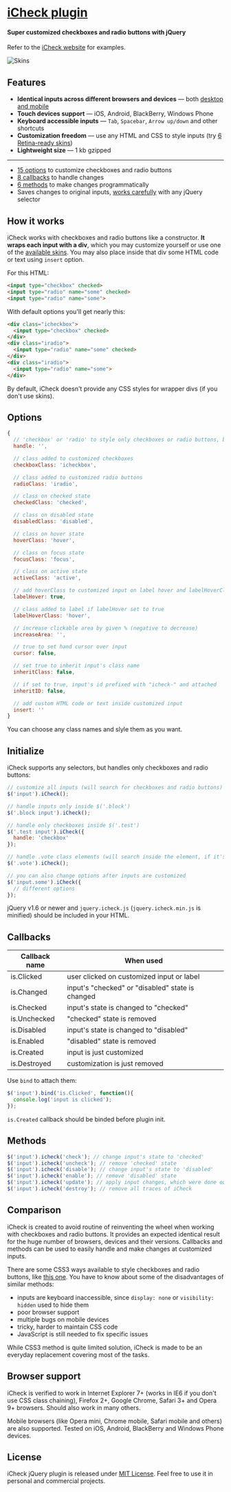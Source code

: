 # [iCheck plugin](http://damirfoy.com/iCheck/)
#### Super customized checkboxes and radio buttons with jQuery

Refer to the [iCheck website](http://damirfoy.com/iCheck/) for examples.

![Skins](http://damirfoy.com/iCheck/examples.png)


Features
--------

* **Identical inputs across different browsers and devices** — both [desktop and mobile](#browser-support)
* **Touch devices support** — iOS, Android, BlackBerry, Windows Phone
* **Keyboard accessible inputs** — `Tab`, `Spacebar`, `Arrow up/down` and other shortcuts
* **Customization freedom** — use any HTML and CSS to style inputs (try [6 Retina-ready skins](http://damirfoy.com/iCheck/))
* **Lightweight size** — 1 kb gzipped

-----

* [15 options](#options) to customize checkboxes and radio buttons
* [8 callbacks](#callbacks) to handle changes
* [6 methods](#methods) to make changes programmatically
* Saves changes to original inputs, [works carefully](#initialize) with any jQuery selector


How it works
------------

iCheck works with checkboxes and radio buttons like a constructor. **It wraps each input with a div**, which you may customize yourself or use one of the [available skins](http://damirfoy.com/iCheck/). You may also place inside that div some HTML code or text using `insert` option.

For this HTML:

```html
<input type="checkbox" checked>
<input type="radio" name="some" checked>
<input type="radio" name="some">
```
With default options you'll get nearly this:

```html
<div class="icheckbox">
  <input type="checkbox" checked>
</div>
<div class="iradio">
  <input type="radio" name="some" checked>
</div>
<div class="iradio">
  <input type="radio" name="some">
</div>
```
By default, iCheck doesn't provide any CSS styles for wrapper divs (if you don't use skins).


Options
-------

```js
{
  // 'checkbox' or 'radio' to style only checkboxes or radio buttons, both by default
  handle: '',

  // class added to customized checkboxes
  checkboxClass: 'icheckbox',

  // class added to customized radio buttons
  radioClass: 'iradio',

  // class on checked state
  checkedClass: 'checked',

  // class on disabled state
  disabledClass: 'disabled',

  // class on hover state
  hoverClass: 'hover',

  // class on focus state
  focusClass: 'focus',

  // class on active state
  activeClass: 'active',

  // add hoverClass to customized input on label hover and labelHoverClass to label on input hover
  labelHover: true,

  // class added to label if labelHover set to true
  labelHoverClass: 'hover',

  // increase clickable area by given % (negative to decrease)
  increaseArea: '',

  // true to set hand cursor over input
  cursor: false,

  // set true to inherit input's class name
  inheritClass: false,

  // if set to true, input's id prefixed with "icheck-" and attached
  inheritID: false,

  // add custom HTML code or text inside customized input
  insert: ''
}
```
You can choose any class names and slyle them as you want.


Initialize
----------

iCheck supports any selectors, but handles only checkboxes and radio buttons:

```js
// customize all inputs (will search for checkboxes and radio buttons)
$('input').iCheck();

// handle inputs only inside $('.block')
$('.block input').iCheck();

// handle only checkboxes inside $('.test')
$('.test input').iCheck({
  handle: 'checkbox'
});

// handle .vote class elements (will search inside the element, if it's not an input)
$('.vote').iCheck();

// you can also change options after inputs are customized
$('input.some').iCheck({
  // different options
});
```
jQuery v1.6 or newer and `jquery.icheck.js` (`jquery.icheck.min.js` is minified) should be included in your HTML.


Callbacks
---------

<table>
  <thead>
    <tr>
      <th>Callback name</th>
      <th>When used</th>
    </tr>
  </thead>
  <tbody>
    <tr>
      <td>is.Clicked</td>
      <td>user clicked on customized input or label</td>
    </tr>
    <tr>
      <td>is.Changed</td>
      <td>input's "checked" or "disabled" state is changed</td>
    </tr>
    <tr>
      <td>is.Checked</td>
      <td>input's state is changed to "checked"</td>
    </tr>
    <tr>
      <td>is.Unchecked</td>
      <td>"checked" state is removed</td>
    </tr>
    <tr>
      <td>is.Disabled</td>
      <td>input's state is changed to "disabled"</td>
    </tr>
    <tr>
      <td>is.Enabled</td>
      <td>"disabled" state is removed</td>
    </tr>
    <tr>
      <td>is.Created</td>
      <td>input is just customized</td>
    </tr>
    <tr>
      <td>is.Destroyed</td>
      <td>customization is just removed</td>
    </tr>
  </tbody>
</table>

Use `bind` to attach them:

```js
$('input').bind('is.Clicked', function(){
  console.log('input is clicked');
});
```

`is.Created` callback should be binded before plugin init.


Methods
-------

```js
$('input').icheck('check'); // change input's state to 'checked'
$('input').icheck('uncheck'); // remove 'checked' state
$('input').icheck('disable'); // change input's state to 'disabled'
$('input').icheck('enable'); // remove 'disabled' state
$('input').icheck('update'); // apply input changes, which were done outside the plugin
$('input').icheck('destroy'); // remove all traces of iCheck
```


Comparison
----------

iCheck is created to avoid routine of reinventing the wheel when working with checkboxes and radio buttons. It provides an expected identical result for the huge number of browsers, devices and their versions. Callbacks and methods can be used to easily handle and make changes at customized inputs.

There are some CSS3 ways available to style checkboxes and radio buttons, like [this one](http://webdesign.tutsplus.com/tutorials/htmlcss-tutorials/quick-tip-easy-css3-checkboxes-and-radio-buttons/). You have to know about some of the disadvantages of similar methods:

* inputs are keyboard inaccessible, since `display: none` or `visibility: hidden` used to hide them
* poor browser support
* multiple bugs on mobile devices
* tricky, harder to maintain CSS code
* JavaScript is still needed to fix specific issues

While CSS3 method is quite limited solution, iCheck is made to be an everyday replacement covering most of the tasks.


Browser support
---------------

iCheck is verified to work in Internet Explorer 7+ (works in IE6 if you don't use CSS class chaining), Firefox 2+, Google Chrome, Safari 3+ and Opera 9+ browsers. Should also work in many others.

Mobile browsers (like Opera mini, Chrome mobile, Safari mobile and others) are also supported. Tested on iOS, Android, BlackBerry and Windows Phone devices.


License
-------
iCheck jQuery plugin is released under [MIT License](http://en.wikipedia.org/wiki/MIT_License). Feel free to use it in personal and commercial projects.